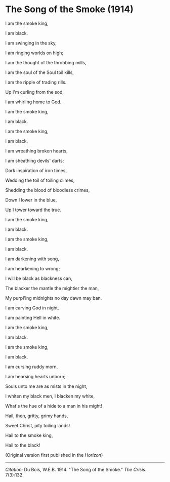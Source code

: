 <!--
title:   The Song of the Smoke
author:  Du Bois, W.E.B.
journal: The Crisis
year:    1914
volume:  7
issue:   3
pages:   132
-->

# The Song of the Smoke (1914)

<div class="poem">
<p class = "verse">I am the smoke king,</p>
<p class = "verse">I am black.</p>
<p class = "verse indent">I am swinging in the sky,</p>
<p class = "verse indent">I am ringing worlds on high;</p>
<p class = "verse indent">I am the thought of the throbbing mills,</p>
<p class = "verse indent">I am the soul of the Soul toil kills,</p>
<p class = "verse indent">I am the ripple of trading rills.</p>
<p class = "verse">Up I'm curling from the sod,</p>
<p class = "verse">I am whirling home to God.</p>
<p class = "verse">I am the smoke king,</p>
<p class = "verse">I am black.
</div>

<div class="poem">
<p class = "verse">I am the smoke king,
<p class = "verse">I am black.
<p class = "verse indent">I am wreathing broken hearts,
<p class = "verse indent">I am sheathing devils' darts;
<p class = "verse indent">Dark inspiration of iron times,
<p class = "verse indent">Wedding the toil of toiling climes,
<p class = "verse indent">Shedding the blood of bloodless crimes,
<p class = "verse">Down I lower in the blue,
<p class = "verse">Up I tower toward the true.
<p class = "verse">I am the smoke king,
<p class = "verse">I am black.
</div>

<div class="poem">
<p class = "verse">I am the smoke king,
<p class = "verse">I am black.
<p class = "verse indent">I am darkening with song,
<p class = "verse indent">I am hearkening to wrong;
<p class = "verse indent">I will be black as blackness can,
<p class = "verse indent">The blacker the mantle the mightier the man,
<p class = "verse indent">My purpl'ing midnights no day dawn may ban. 
<p class = "verse">I am carving God in night,
<p class = "verse">I am painting Hell in white.
<p class = "verse">I am the smoke king,
<p class = "verse">I am black.
</div>

<div class="poem">
<p class = "verse">I am the smoke king,
<p class = "verse">I am black.
<p class = "verse indent">I am cursing ruddy morn,
<p class = "verse indent">I am hearsing hearts unborn;
<p class = "verse indent">Souls unto me are as mists in the night,
<p class = "verse indent">I whiten my black men, I blacken my white, 
<p class = "verse indent">What's the hue of a hide to a man in his might!
<p class = "verse">Hail, then, gritty, grimy hands,
<p class = "verse">Sweet Christ, pity toiling lands!
<p class = "verse">Hail to the smoke king,
<p class = "verse">Hail to the black!
</div>

(Original version first published in the *Horizon*)

______________
*Citation:* Du Bois, W.E.B. 1914. "The Song of the Smoke." *The Crisis*. 7(3):132.